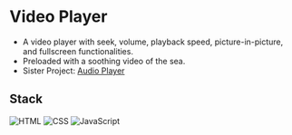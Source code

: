 # Video Player

* A video player with seek, volume, playback speed, picture-in-picture, and fullscreen functionalities.
* Preloaded with a soothing video of the sea.
* Sister Project: <a href='https://github.com/axon4/audio-player' target='_blank'>Audio Player</a>

## Stack

![HTML](https://img.shields.io/badge/-HTML-E34F26?style=flat-square&logo=html5&logoColor=white)
![CSS](https://img.shields.io/badge/-CSS-1572B6?style=flat-square&logo=css3)
![JavaScript](https://img.shields.io/badge/-JavaScript-F7DF1E?style=flat-square&logo=javascript&logoColor=black)
